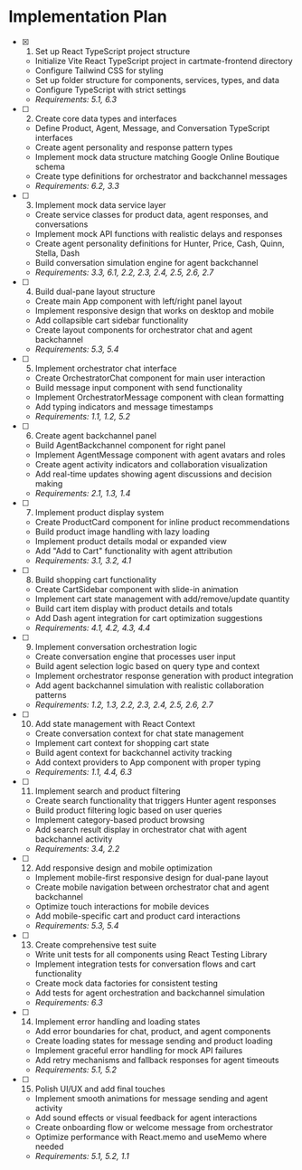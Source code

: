 # Implementation Plan

- [x] 1. Set up React TypeScript project structure






  - Initialize Vite React TypeScript project in cartmate-frontend directory
  - Configure Tailwind CSS for styling
  - Set up folder structure for components, services, types, and data
  - Configure TypeScript with strict settings
  - _Requirements: 5.1, 6.3_

- [ ] 2. Create core data types and interfaces
  - Define Product, Agent, Message, and Conversation TypeScript interfaces
  - Create agent personality and response pattern types
  - Implement mock data structure matching Google Online Boutique schema
  - Create type definitions for orchestrator and backchannel messages
  - _Requirements: 6.2, 3.3_

- [ ] 3. Implement mock data service layer
  - Create service classes for product data, agent responses, and conversations
  - Implement mock API functions with realistic delays and responses
  - Create agent personality definitions for Hunter, Price, Cash, Quinn, Stella, Dash
  - Build conversation simulation engine for agent backchannel
  - _Requirements: 3.3, 6.1, 2.2, 2.3, 2.4, 2.5, 2.6, 2.7_

- [ ] 4. Build dual-pane layout structure
  - Create main App component with left/right panel layout
  - Implement responsive design that works on desktop and mobile
  - Add collapsible cart sidebar functionality
  - Create layout components for orchestrator chat and agent backchannel
  - _Requirements: 5.3, 5.4_

- [ ] 5. Implement orchestrator chat interface
  - Create OrchestratorChat component for main user interaction
  - Build message input component with send functionality
  - Implement OrchestratorMessage component with clean formatting
  - Add typing indicators and message timestamps
  - _Requirements: 1.1, 1.2, 5.2_

- [ ] 6. Create agent backchannel panel
  - Build AgentBackchannel component for right panel
  - Implement AgentMessage component with agent avatars and roles
  - Create agent activity indicators and collaboration visualization
  - Add real-time updates showing agent discussions and decision making
  - _Requirements: 2.1, 1.3, 1.4_

- [ ] 7. Implement product display system
  - Create ProductCard component for inline product recommendations
  - Build product image handling with lazy loading
  - Implement product details modal or expanded view
  - Add "Add to Cart" functionality with agent attribution
  - _Requirements: 3.1, 3.2, 4.1_

- [ ] 8. Build shopping cart functionality
  - Create CartSidebar component with slide-in animation
  - Implement cart state management with add/remove/update quantity
  - Build cart item display with product details and totals
  - Add Dash agent integration for cart optimization suggestions
  - _Requirements: 4.1, 4.2, 4.3, 4.4_

- [ ] 9. Implement conversation orchestration logic
  - Create conversation engine that processes user input
  - Build agent selection logic based on query type and context
  - Implement orchestrator response generation with product integration
  - Add agent backchannel simulation with realistic collaboration patterns
  - _Requirements: 1.2, 1.3, 2.2, 2.3, 2.4, 2.5, 2.6, 2.7_

- [ ] 10. Add state management with React Context
  - Create conversation context for chat state management
  - Implement cart context for shopping cart state
  - Build agent context for backchannel activity tracking
  - Add context providers to App component with proper typing
  - _Requirements: 1.1, 4.4, 6.3_

- [ ] 11. Implement search and product filtering
  - Create search functionality that triggers Hunter agent responses
  - Build product filtering logic based on user queries
  - Implement category-based product browsing
  - Add search result display in orchestrator chat with agent backchannel activity
  - _Requirements: 3.4, 2.2_

- [ ] 12. Add responsive design and mobile optimization
  - Implement mobile-first responsive design for dual-pane layout
  - Create mobile navigation between orchestrator chat and agent backchannel
  - Optimize touch interactions for mobile devices
  - Add mobile-specific cart and product card interactions
  - _Requirements: 5.3, 5.4_

- [ ] 13. Create comprehensive test suite
  - Write unit tests for all components using React Testing Library
  - Implement integration tests for conversation flows and cart functionality
  - Create mock data factories for consistent testing
  - Add tests for agent orchestration and backchannel simulation
  - _Requirements: 6.3_

- [ ] 14. Implement error handling and loading states
  - Add error boundaries for chat, product, and agent components
  - Create loading states for message sending and product loading
  - Implement graceful error handling for mock API failures
  - Add retry mechanisms and fallback responses for agent timeouts
  - _Requirements: 5.1, 5.2_

- [ ] 15. Polish UI/UX and add final touches
  - Implement smooth animations for message sending and agent activity
  - Add sound effects or visual feedback for agent interactions
  - Create onboarding flow or welcome message from orchestrator
  - Optimize performance with React.memo and useMemo where needed
  - _Requirements: 5.1, 5.2, 1.1_